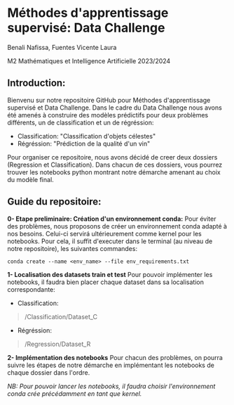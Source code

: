 # Méthodes d'apprentissage supervisé: Data Challenge 
Benali Nafissa, Fuentes Vicente Laura 

M2 Mathématiques et Intelligence Artificielle 2023/2024 

## Introduction: 
Bienvenu sur notre repositoire GitHub pour Méthodes d'apprentissage supervisé et Data Challenge. Dans le cadre du Data Challenge nous avons été amenés à construire des modèles prédictifs pour deux problèmes différents, un de classification et un de régréssion: 
- Classification: "Classification d'objets célestes"
- Régréssion: "Prédiction de la qualité d'un vin"

Pour organiser ce repositoire, nous avons décidé de creer deux dossiers (Regression et Classification). Dans chacun de ces dossiers, vous pourrez trouver les notebooks python montrant notre démarche amenant au choix du modèle final.  

## Guide du repositoire:
**0- Etape preliminaire: Création d'un environnement conda:**
Pour éviter des problèmes, nous proposons de créer un environnement conda adapté à nos besoins. Celui-ci servirá ultérieurement comme kernel pour les notebooks. Pour cela, il suffit d'executer dans le terminal (au niveau de notre repositoire), les suivantes commandes: 
```
conda create --name <env_name> --file env_requirements.txt
```

**1- Localisation des datasets train et test**
Pour pouvoir implémenter les notebooks, il faudra bien placer chaque dataset dans sa localisation correspondante: 
- Classification: 
> /Classification/Dataset_C
- Régréssion: 
> /Regression/Dataset_R

**2- Implémentation des notebooks**
Pour chacun des problèmes, on pourra suivre les étapes de notre démarche en implémentant les notebooks de chaque dossier dans l'ordre. 

*NB: Pour pouvoir lancer les notebooks, il faudra choisir l'environnement conda crée précédamment en tant que kernel.*

